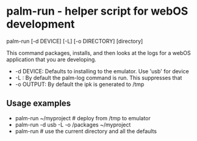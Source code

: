 palm-run - helper script for webOS development
==============================================

palm-run [-d DEVICE] [-L] [-o DIRECTORY] [directory]

This command packages, installs, and then looks at the logs for a webOS application that you are developing.

* -d DEVICE: Defaults to installing to the emulator. Use 'usb' for device
* -L       : By default the palm-log command is run. This suppresses that
* -o OUTPUT: By default the ipk is generated to /tmp

Usage examples
--------------
* palm-run ~/myproject # deploy from /tmp to emulator
* palm-run -d usb -L -o /packages ~/myproject
* palm-run # use the current directory and all the defaults
